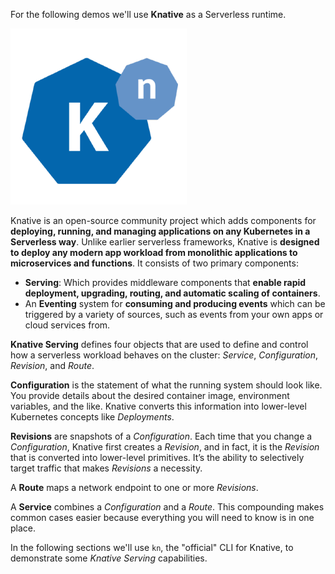 For the following demos we'll use **Knative** as a Serverless runtime.

![](../images/knative.png)

Knative is an open-source community project which adds components for **deploying, running, and managing applications on any Kubernetes in a Serverless way**.
Unlike earlier serverless frameworks, Knative is **designed to deploy any modern app workload from monolithic applications to microservices and functions**.
It consists of two primary components:
- **Serving**: Which provides middleware components that **enable rapid deployment, upgrading, routing, and automatic scaling of containers**.
- An **Eventing** system for **consuming and producing events** which can be triggered by a variety of sources, such as events from your own apps or cloud services from.

**Knative Serving** defines four objects that are used to define and control how a serverless workload behaves on the cluster: *Service*, *Configuration*, *Revision*, and *Route*.

**Configuration** is the statement of what the running system should look like. You provide details about the desired container image, environment variables, and the like. Knative converts this information into lower-level Kubernetes concepts like *Deployments*. 

**Revisions** are snapshots of a *Configuration*. Each time that you change a *Configuration*, Knative first creates a *Revision*, and in fact, it is the *Revision* that is converted into lower-level primitives. It’s the ability to selectively target traffic that makes *Revisions* a necessity.

A **Route** maps a network endpoint to one or more *Revisions*.

A **Service** combines a *Configuration* and a *Route*. This compounding makes common cases easier because everything you will need to know is in one place.

In the following sections we'll use `kn`, the "official" CLI for Knative, to demonstrate some *Knative Serving* capabilities.